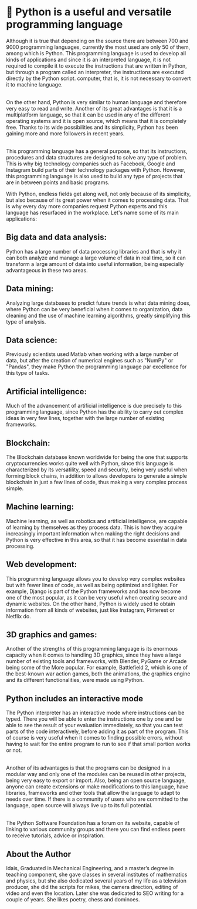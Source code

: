 # 🐍 Python is a useful and versatile programming language

Although it is true that depending on the source there are between 700 and 9000
programming languages, currently the most used are only 50 of them, among which
is Python. This programming language is used to develop all kinds of
applications and since it is an interpreted language, it is not required to
compile it to execute the instructions that are written in Python, but through a
program called an interpreter, the instructions are executed directly by the
Python script. computer, that is, it is not necessary to convert it to machine
language.

<br>On the other hand, Python is very similar to human language and therefore very
easy to read and write. Another of its great advantages is that it is a
multiplatform language, so that it can be used in any of the different operating
systems and it is open source, which means that it is completely free. Thanks to
its wide possibilities and its simplicity, Python has been gaining more and more
followers in recent years.

<br>This programming language has a general purpose, so that its instructions,
procedures and data structures are designed to solve any type of problem. This
is why big technology companies such as Facebook, Google and Instagram build
parts of their technology packages with Python. However, this programming
language is also used to build any type of projects that are in between points
and basic programs.

With Python, endless fields get along well, not only because of its simplicity,
but also because of its great power when it comes to processing data. That is
why every day more companies request Python experts and this language has
resurfaced in the workplace. Let's name some of its main applications:

## Big data and data analysis:

Python has a large number of data processing
libraries and that is why it can both analyze and manage a large volume of
data in real time, so it can transform a large amount of data into useful
information, being especially advantageous in these two areas.

## Data mining:

Analyzing large databases to predict future trends is what
data mining does, where Python can be very beneficial when it comes to
organization, data cleaning and the use of machine learning algorithms,
greatly simplifying this type of analysis.

## Data science:

Previously scientists used Matlab when working with a
large number of data, but after the creation of numerical engines such as
"NumPy" or "Pandas", they make Python the programming language par
excellence for this type of tasks.

## Artificial intelligence:

Much of the advancement of artificial
intelligence is due precisely to this programming language, since Python has
the ability to carry out complex ideas in very few lines, together with the
large number of existing frameworks.

## Blockchain:

The Blockchain database known worldwide for being the one
that supports cryptocurrencies works quite well with Python, since this
language is characterized by its versatility, speed and security, being very
useful when forming block chains, in addition to allows developers to
generate a simple blockchain in just a few lines of code, thus making a very
complex process simple.

## Machine learning:

Machine learning, as well as robotics and artificial
intelligence, are capable of learning by themselves as they process data.
This is how they acquire increasingly important information when making the
right decisions and Python is very effective in this area, so that it has
become essential in data processing.

## Web development:

This programming language allows you to develop very
complex websites but with fewer lines of code, as well as being optimized
and lighter. For example, Django is part of the Python frameworks and has
now become one of the most popular, as it can be very useful when creating
secure and dynamic websites. On the other hand, Python is widely used to
obtain information from all kinds of websites, just like Instagram,
Pinterest or Netflix do.

## 3D graphics and games:

Another of the strengths of this programming
language is its enormous capacity when it comes to handling 3D graphics,
since they have a large number of existing tools and frameworks, with
Blender, PyGame or Arcade being some of the More popular. For example,
Battlefield 2, which is one of the best-known war action games, both the
animations, the graphics engine and its different functionalities, were made
using Python.

## Python includes an interactive mode

The Python interpreter has an interactive mode where instructions can be typed.
There you will be able to enter the instructions one by one and be able to see
the result of your evaluation immediately, so that you can test parts of the
code interactively, before adding it as part of the program. This of course is
very useful when it comes to finding possible errors, without having to wait for
the entire program to run to see if that small portion works or not.

<br>Another of its advantages is that the programs can be designed in a modular way
and only one of the modules can be reused in other projects, being very easy to
export or import. Also, being an open source language, anyone can create
extensions or make modifications to this language, have libraries, frameworks
and other tools that allow the language to adapt to needs over time. If there is
a community of users who are committed to the language, open source will always
live up to its full potential.

<br>The Python Software Foundation has a forum on its website, capable of linking to
various community groups and there you can find endless peers to receive
tutorials, advice or inspiration.

## About the Author

Idais, Graduated in Mechanical Engineering, and a master’s degree in teaching component, she gave classes in several institutes of mathematics and physics, but she also dedicated several years of my life as a television producer, she did the scripts for mikes, the camera direction, editing of video and even the location. Later she was dedicated to SEO writing for a couple of years. She likes poetry, chess and dominoes.
